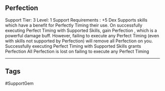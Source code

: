 ## Perfection
Support
Tier: 3
Level: 1
Support Requirements : +5 Dex
Supports skills which have a benefit for Perfectly Timing their use. On successfully executing Perfect Timing with Supported Skills, gain Perfection , which is a powerful damage buff. However, failing to execute any Perfect Timing (even with skills not supported by Perfection) will remove all Perfection on you.
Successfully executing Perfect Timing with Supported Skills grants Perfection All Perfection is lost on failing to execute any Perfect Timing

---
## Tags
#SupportGem
